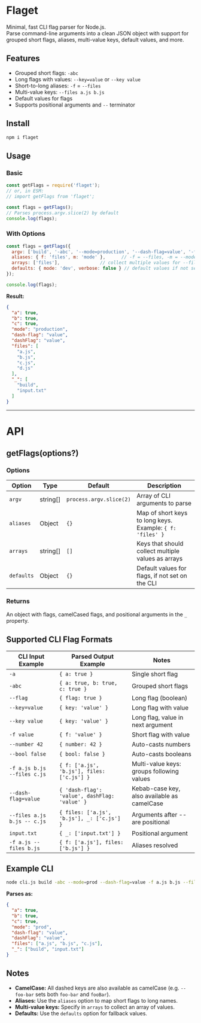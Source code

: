 # Flaget

Minimal, fast CLI flag parser for Node.js.  
Parse command-line arguments into a clean JSON object with support for grouped short flags,
aliases, multi-value keys, default values, and more.

## Features

- Grouped short flags: `-abc`
- Long flags with values: `--key=value` or `--key value`
- Short-to-long aliases: `-f` = `--files`
- Multi-value keys: `--files a.js b.js`
- Default values for flags
- Supports positional arguments and `--` terminator

## Install

```bash
npm i flaget
```

## Usage

### Basic

```js
const getFlags = require('flaget');
// or, in ESM:
// import getFlags from 'flaget';

const flags = getFlags();
// Parses process.argv.slice(2) by default
console.log(flags);
```

### With Options

```js
const flags = getFlags({
  argv: ['build', '-abc', '--mode=production', '--dash-flag=value', '-f', 'a.js', 'b.js', 'c.js', '--files', 'd.js', '--', 'input.txt'],
  aliases: { f: 'files', m: 'mode' },      // -f = --files, -m = --mode
  arrays: ['files'],               // collect multiple values for --files and -f
  defaults: { mode: 'dev', verbose: false } // default values if not set in CLI
});

console.log(flags);
```

**Result:**

```json
{
  "a": true,
  "b": true,
  "c": true,
  "mode": "production",
  "dash-flag": "value",
  "dashFlag": "value",
  "files": [
    "a.js",
    "b.js",
    "c.js",
    "d.js"
  ],
  "_": [
    "build",
    "input.txt"
  ]
}
```

---

# API

## getFlags(options?)

### Options

| Option     | Type       | Default                  | Description                                                   |
|------------|------------| ------------------------ |---------------------------------------------------------------|
| `argv`     | string[]   | `process.argv.slice(2)`  | Array of CLI arguments to parse                               |
| `aliases`  | Object     | `{}`                     | Map of short keys to long keys.<br>Example: `{ f: 'files' }`  |
| `arrays`   | string[]   | `[]`                     | Keys that should collect multiple values as arrays            |
| `defaults` | Object     | `{}`                     | Default values for flags, if not set on the CLI               |

### Returns

An object with flags, camelCased flags, and positional arguments in the `_` property.

## Supported CLI Flag Formats

| CLI Input Example                | Parsed Output Example                         | Notes                                       |
|----------------------------------|-----------------------------------------------|---------------------------------------------|
| `-a`                             | `{ a: true }`                                 | Single short flag                           |
| `-abc`                           | `{ a: true, b: true, c: true }`               | Grouped short flags                         |
| `--flag`                         | `{ flag: true }`                              | Long flag (boolean)                         |
| `--key=value`                    | `{ key: 'value' }`                            | Long flag with value                        |
| `--key value`                    | `{ key: 'value' }`                            | Long flag, value in next argument           |
| `-f value`                       | `{ f: 'value' }`                              | Short flag with value                       |
| `--number 42`                    | `{ number: 42 }`                              | Auto-casts numbers                          |
| `--bool false`                   | `{ bool: false }`                             | Auto-casts booleans                         |
| `-f a.js b.js`<br>`--files c.js` | `{ f: ['a.js', 'b.js'], files: ['c.js'] }`    | Multi-value keys: groups following values   |
| `--dash-flag=value`              | `{ 'dash-flag': 'value', dashFlag: 'value' }` | Kebab-case key, also available as camelCase |
| `--files a.js b.js -- c.js`      | `{ files: ['a.js', 'b.js'], _: ['c.js'] }`    | Arguments after -- are positional           |
| `input.txt`                      | `{ _: ['input.txt'] }`                        | Positional argument                         |
| `-f a.js --files b.js`           | `{ f: ['a.js'], files: ['b.js'] }`            | Aliases resolved                            |


## Example CLI

```bash
node cli.js build -abc --mode=prod --dash-flag=value -f a.js b.js --files c.js -- input.txt
```

**Parses as:**

```json
{
  "a": true,
  "b": true,
  "c": true,
  "mode": "prod",
  "dash-flag": "value",
  "dashFlag": "value",
  "files": ["a.js", "b.js", "c.js"],
  "_": ["build", "input.txt"]
}
```

## Notes

- **CamelCase:** All dashed keys are also available as camelCase (e.g. `--foo-bar` sets both `foo-bar` and `fooBar`).
- **Aliases:** Use the `aliases` option to map short flags to long names.
- **Multi-value keys:** Specify in `arrays` to collect an array of values.
- **Defaults:** Use the `defaults` option for fallback values.
